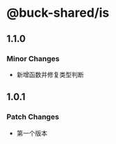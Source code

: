 # @buck-shared/is

## 1.1.0

### Minor Changes

- 新增函数并修复类型判断

## 1.0.1

### Patch Changes

- 第一个版本
